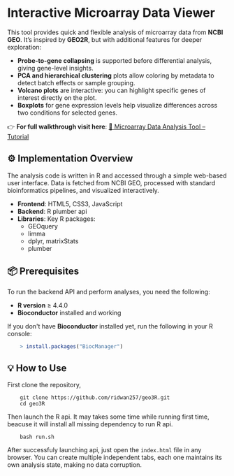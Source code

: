 # Interactive Microarray Data Viewer

This tool provides quick and flexible analysis of microarray data from **NCBI GEO**. It’s inspired by **GEO2R**, but with additional features for deeper exploration:

- **Probe-to-gene collapsing** is supported before differential analysis, giving gene-level insights.
- **PCA and hierarchical clustering** plots allow coloring by metadata to detect batch effects or sample grouping.
- **Volcano plots** are interactive: you can highlight specific genes of interest directly on the plot.
- **Boxplots** for gene expression levels help visualize differences across two conditions for selected genes.

👉 **For full walkthrough visit here**: [🔗 Microarray Data Analysis Tool – Tutorial](https://ridwan257.github.io/card-viewer.html?id=microarray_analysis&title=Microarray%20Data%20Analysis%20Tool)

## ⚙️ Implementation Overview

The analysis code is written in R and accessed through a simple web-based user interface. Data is fetched from NCBI GEO, processed with standard bioinformatics pipelines, and visualized interactively.

- **Frontend**: HTML5, CSS3, JavaScript
- **Backend**: R plumber api
- **Libraries**: Key R packages:
    - GEOquery
    - limma
    - dplyr, matrixStats
    - plumber


## 📦 Prerequisites

To run the backend API and perform analyses, you need the following:

- **R version** ≥ 4.4.0  
- **Bioconductor** installed and working

If you don't have **Bioconductor** installed yet, run the following in your R console:

```r
    > install.packages("BiocManager")
```

## 💡 How to Use

First clone the repository,
```
    git clone https://github.com/ridwan257/geo3R.git
    cd geo3R
```

Then launch the R api. It may takes some time while running first time, beacuse it will install all missing dependency to run R api.
```
    bash run.sh
```

After successfuly launching api, just open the `index.html` file in any browser. You can create multiple independent tabs, each one maintains its own analysis state, making no data corruption.